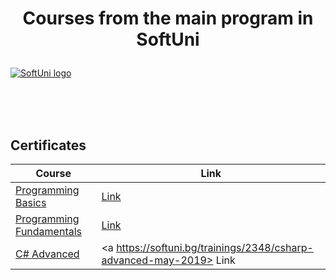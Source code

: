 # <p align="center"> Courses from the main program in SoftUni <p>

<a href="https://softuni.bg/trainings/courses" rel="Courses">  ![SoftUni logo][logo] <a/>

[logo]: http://innovationstarterbox.bg/wp-content/uploads/2016/05/Softuni_logo_trasparent.png "Logo Title Text 2"

<br/>
<br/>
<br/>

<h2> Certificates </h2>

|**Course**|**Link**| 
|---|---|
|<a href="https://softuni.bg/trainings/2179/programming-basics-with-csharp-november-2018" > Programming Basics </a>   | <a href="https://softuni.bg/certificates/details/61866/7b3c02f3"> Link</a> |
|<a href="https://softuni.bg/trainings/2237/technology-fundamentals-with-csharp-january-2019"> Programming Fundamentals </a>| <a href="https://softuni.bg/certificates/details/65341/fa605390"> Link</a> |
|<a href="https://softuni.bg/trainings/2348/csharp-advanced-may-2019"> C# Advanced </a>| <a https://softuni.bg/trainings/2348/csharp-advanced-may-2019> Link</a> |
